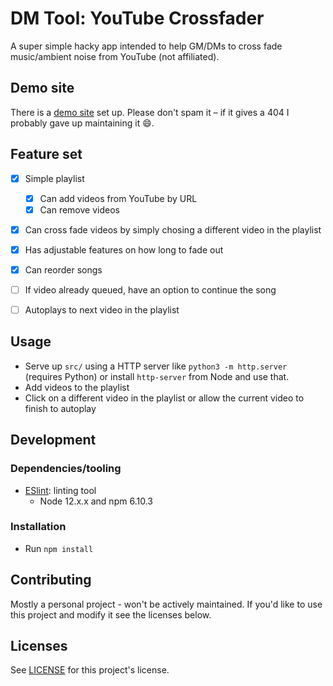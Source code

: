 # DM Tool: YouTube Crossfader

A super simple hacky app intended to help GM/DMs to cross fade music/ambient noise from YouTube (not affiliated).

## Demo site
There is a [demo site](https://crossfade.gawdn.com) set up. Please don't spam it &ndash; if it gives a 404 I probably gave up maintaining it 😄.

## Feature set
- [x] Simple playlist
  - [x] Can add videos from YouTube by URL
  - [x] Can remove videos
- [x] Can cross fade videos by simply chosing a different video in the playlist
- [x] Has adjustable features on how long to fade out
- [x] Can reorder songs
- [ ] If video already queued, have an option to continue the song
- [ ] Autoplays to next video in the playlist


## Usage
- Serve up `src/` using a HTTP server like `python3 -m http.server` (requires Python) or install `http-server` from Node and use that.
- Add videos to the playlist
- Click on a different video in the playlist or allow the current video to finish to autoplay

## Development
### Dependencies/tooling
- [ESlint](https://eslint.org/): linting tool
    - Node 12.x.x and npm 6.10.3

### Installation
- Run `npm install`

## Contributing
Mostly a personal project - won't be actively maintained. If you'd like to use this project and modify it see the licenses below.

## Licenses
See [LICENSE](LICENSE) for this project's license.

